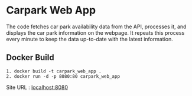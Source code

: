 # Carpark Web App

The code fetches car park availability data from the API, processes it, and displays the car park information on the webpage. It repeats this process every minute to keep the data up-to-date with the latest information.


## Docker Build

```
1. docker build -t carpark_web_app .
2. docker run -d -p 8080:80 carpark_web_app
```
Site URL : [localhost:8080](http://localhost:8080)
